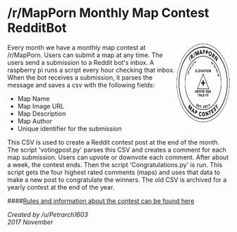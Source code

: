 #                                       /r/MapPorn Monthly Map Contest RedditBot

<img align="right" width="120" height="178"
     title="Size Limit logo" src="misc_images/01.png">


Every month we have a monthly map contest at /r/MapPorn. Users can submit a map at any time. The users send a submission to a Reddit bot's inbox. A raspberry pi runs a script every hour checking that inbox. When the bot receives a submission, it parses the message and saves a csv with the following fields:

 * Map Name
 * Map Image URL
 * Map Description
 * Map Author
 * Unique identifier for the submission

This CSV is used to create a Reddit contest post at the end of the month. The script 'votingpost.py' parses this CSV and creates a comment for each map submission. Users can upvote or downvote each comment. After about a week, the contest ends. Then the script 'Congratulations.py' is run. This script gets the four highest rated comments (maps) and uses that data to make a new post to congratulate the winners. The old CSV is archived for a yearly contest at the end of the year.

   
   
####[Rules and information about the contest can be found here](https://www.reddit.com/r/MapPorn/wiki/meta/contest)


_Created by /u/Petrarch1603   
2017 November_
